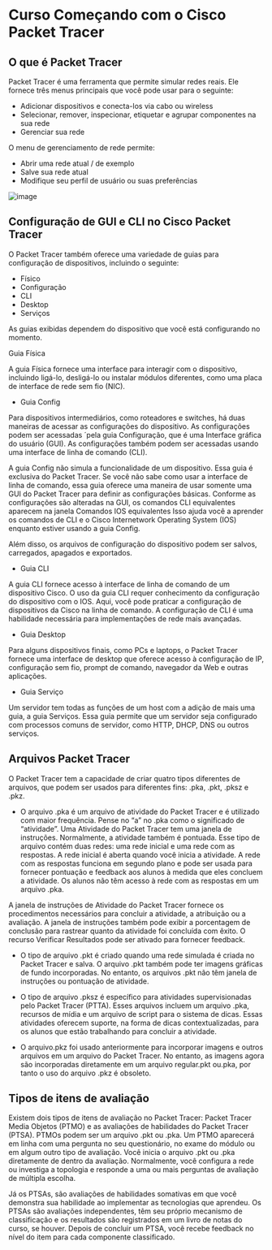 # **Curso Começando com o Cisco Packet Tracer**

## O que é Packet Tracer

Packet Tracer é uma ferramenta que permite simular redes reais. Ele fornece três menus principais que você pode usar para o seguinte:

* Adicionar dispositivos e conecta-los via cabo ou wireless
* Selecionar, remover, inspecionar, etiquetar e agrupar componentes na sua rede
* Gerenciar sua rede

O menu de gerenciamento de rede permite:

* Abrir uma rede atual / de exemplo
* Salve sua rede atual
* Modifique seu perfil de usuário ou suas preferências

![image](https://github.com/micvet/cisco_network/assets/86981990/55416453-e3db-4235-b30e-45b8948f491e)

## Configuração de GUI e CLI no Cisco Packet Tracer
O Packet Tracer também oferece uma variedade de guias para configuração de dispositivos, incluindo o seguinte:

* Físico
* Configuração
* CLI
* Desktop
* Serviços


As guias exibidas dependem do dispositivo que você está configurando no momento.

Guia Física

A guia Física fornece uma interface para interagir com o dispositivo, incluindo ligá-lo, desligá-lo ou instalar módulos diferentes, como uma placa de interface de rede sem fio (NIC).

* Guia Config

Para dispositivos intermediários, como roteadores e switches, há duas maneiras de acessar as configurações do dispositivo. As configurações podem ser acessadas ´pela guia Configuração, que é uma Interface gráfica do usuário (GUI). As configurações também podem ser acessadas usando uma interface de linha de comando (CLI).

A guia Config não simula a funcionalidade de um dispositivo. Essa guia é exclusiva do Packet Tracer. Se você não sabe como usar a interface de linha de comando, essa guia oferece uma maneira de usar somente uma GUI do Packet Tracer para definir as configurações básicas. Conforme as configurações são alteradas na GUI, os comandos CLI equivalentes aparecem na janela Comandos IOS equivalentes Isso ajuda você a aprender os comandos de CLI e o Cisco Internetwork Operating System (IOS) enquanto estiver usando a guia Config.


Além disso, os arquivos de configuração do dispositivo podem ser salvos, carregados, apagados e exportados.

* Guia CLI

A guia CLI fornece acesso à interface de linha de comando de um dispositivo Cisco. O uso da guia CLI requer conhecimento da configuração do dispositivo com o IOS. Aqui, você pode praticar a configuração de dispositivos da Cisco na linha de comando. A configuração de CLI é uma habilidade necessária para implementações de rede mais avançadas.

* Guia Desktop

Para alguns dispositivos finais, como PCs e laptops, o Packet Tracer fornece uma interface de desktop que oferece acesso à configuração de IP, configuração sem fio, prompt de comando, navegador da Web e outras aplicações.

* Guia Serviço

Um servidor tem todas as funções de um host com a adição de mais uma guia, a guia Serviços. Essa guia permite que um servidor seja configurado com processos comuns de servidor, como HTTP, DHCP, DNS ou outros serviços.

## Arquivos Packet Tracer

O Packet Tracer tem a capacidade de criar quatro tipos diferentes de arquivos, que podem ser usados para diferentes fins: .pka, .pkt, .pksz e .pkz.

* O arquivo .pka é um arquivo de atividade do Packet Tracer e é utilizado com maior frequência. Pense no “a” no .pka como o significado de “atividade”. Uma Atividade do Packet Tracer tem uma janela de instruções. Normalmente, a atividade também é pontuada. Esse tipo de arquivo contém duas redes: uma rede inicial e uma rede com as respostas. A rede inicial é aberta quando você inicia a atividade. A rede com as respostas funciona em segundo plano e pode ser usada para fornecer pontuação e feedback aos alunos à medida que eles concluem a atividade. Os alunos não têm acesso à rede com as respostas em um arquivo .pka.

A janela de instruções de Atividade do Packet Tracer fornece os procedimentos necessários para concluir a atividade, a atribuição ou a avaliação. A janela de instruções também pode exibir a porcentagem de conclusão para rastrear quanto da atividade foi concluída com êxito. O recurso Verificar Resultados pode ser ativado para fornecer feedback.

* O tipo de arquivo .pkt é criado quando uma rede simulada é criada no Packet Tracer e salva. O arquivo .pkt também pode ter imagens gráficas de fundo incorporadas. No entanto, os arquivos .pkt não têm janela de instruções ou pontuação de atividade.

* O tipo de arquivo .pksz é específico para atividades supervisionadas pelo Packet Tracer (PTTA). Esses arquivos incluem um arquivo .pka, recursos de mídia e um arquivo de script para o sistema de dicas. Essas atividades oferecem suporte, na forma de dicas contextualizadas, para os alunos que estão trabalhando para concluir a atividade.

* O arquivo.pkz foi usado anteriormente para incorporar imagens e outros arquivos em um arquivo do Packet Tracer. No entanto, as imagens agora são incorporadas diretamente em um arquivo regular.pkt ou.pka, por tanto o uso do arquivo .pkz é obsoleto.

## Tipos de itens de avaliação

Existem dois tipos de itens de avaliação no Packet Tracer: Packet Tracer Media Objetos (PTMO) e as avaliações de habilidades do Packet Tracer (PTSA). PTMOs podem ser um arquivo .pkt ou .pka. Um PTMO aparecerá em linha com uma pergunta no seu questionário, no exame do módulo ou em algum outro tipo de avaliação. Você inicia o arquivo .pkt ou .pka diretamente de dentro da avaliação. Normalmente, você configura a rede ou investiga a topologia e responde a uma ou mais perguntas de avaliação de múltipla escolha.

Já os PTSAs, são avaliações de habilidades somativas em que você demonstra sua habilidade ao implementar as tecnologias que aprendeu. Os PTSAs são avaliações independentes, têm seu próprio mecanismo de classificação e os resultados são registrados em um livro de notas do curso, se houver. Depois de concluir um PTSA, você recebe feedback no nível do item para cada componente classificado.



